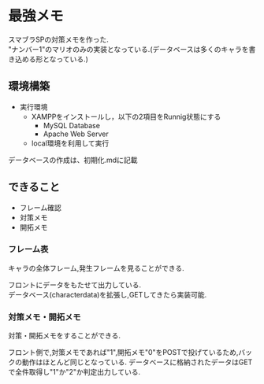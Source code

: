 # 最強メモ

スマブラSPの対策メモを作った.  
"ナンバー1"のマリオのみの実装となっている.(データベースは多くのキャラを書き込める形となっている.)  

## 環境構築

* 実行環境
    - XAMPPをインストールし，以下の2項目をRunnig状態にする
        - MySQL Database
        - Apache Web Server
    - local環境を利用して実行

データベースの作成は、初期化.mdに記載

## できること
* フレーム確認
* 対策メモ
* 開拓メモ

### フレーム表

キャラの全体フレーム,発生フレームを見ることができる.  

フロントにデータをもたせて出力している.  
データベース(characterdata)を拡張し,GETしてきたら実装可能.  

### 対策メモ・開拓メモ

対策・開拓メモをすることができる.  

フロント側で,対策メモであれば"1",開拓メモ"0"をPOSTで投げているため,バックの動作はほとんど同じとなっている.
データベースに格納されたデータはGETで全件取得し"1"か"2"か判定出力している.
